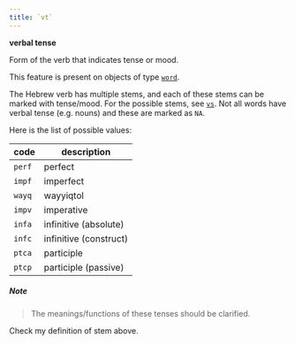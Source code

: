 ```yaml
---
title: `vt`
---
```


**verbal tense**

Form of the verb that indicates tense or mood.

This feature is present on objects of type
[`word`](otype.md).

The Hebrew verb has multiple stems, and each of these stems can be marked with tense/mood.
For the possible stems, see [`vs`](vs.md).
Not all words have verbal tense (e.g. nouns) and these are marked as `NA`.

Here is the list of possible values:

code|description
---|---
`perf` |perfect
`impf` |imperfect
`wayq` |wayyiqtol
`impv` |imperative
`infa` |infinitive (absolute)
`infc` |infinitive (construct)
`ptca` |participle
`ptcp` |participle (passive)

##### Note
> The meanings/functions of these tenses should be clarified.

Check my definition of stem above.
